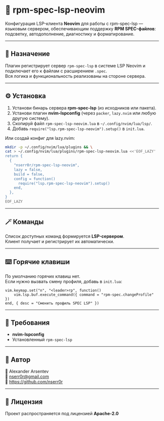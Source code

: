 # 🧩 rpm-spec-lsp-neovim

Конфигурация LSP-клиента **Neovim** для работы с rpm-spec-lsp — языковым сервером, обеспечивающим поддержку **RPM SPEC-файлов**: подсветку, автодополнение, диагностику и форматирование.

---

## 🚀 Назначение

Плагин регистрирует сервер `rpm-spec-lsp` в системе LSP Neovim и подключает его к файлам с расширением `.spec`.  
Вся логика и функциональность реализованы на стороне сервера.

---

## ⚙️ Установка

1. Установи бинарь сервера **rpm-spec-lsp** (из исходников или пакета).  
2. Установи плагин **nvim-lspconfig** (через `packer`, `lazy.nvim` или любую другую систему).  
3. Скопируй файл `rpm-spec-lsp-neovim.lua` в `~/.config/nvim/lua/lsp/`.
4. Добавь `require("lsp.rpm-spec-lsp-neovim").setup()` в `init.lua`.

Или создай конфиг для lazy.nvim:


``` bash
mkdir -p ~/.config/nvim/lua/plugins && \
cat > ~/.config/nvim/lua/plugins/rpm-spec-lsp-neovim.lua <<'EOF_LAZY'
return {
  {
    "nserr0r/rpm-spec-lsp-neovim",
    lazy = false,
    build = false,
    config = function()
      require("lsp.rpm-spec-lsp-neovim").setup()
    end,
  },
}
EOF_LAZY
```

---

## 🪄 Команды

Список доступных команд формируется **LSP-сервером**.  
Клиент получает и регистрирует их автоматически.

---

## ⌨️ Горячие клавиши

По умолчанию горячих клавиш нет.  
Если нужно вызвать смену профиля, добавь в `init.lua`:

```
vim.keymap.set("n", "<leader>rp", function()
    vim.lsp.buf.execute_command({ command = "rpm-spec.changeProfile" })
end, { desc = "Сменить профиль SPEC LSP" })

```

---

## 🧠 Требования

- **nvim-lspconfig**  
- Установленный `rpm-spec-lsp`

---

## 👤 Автор


🪪 Alexander Arsentev  
📧 nserr0r@gmail.com  
🔗 https://github.com/nserr0r

---

## 📜 Лицензия

Проект распространяется под лицензией **Apache-2.0**    
